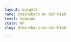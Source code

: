 ```yaml
---
layout: budget2
name: Steinebach an der Wied
level: kommune
state: RP
slug: Steinebach-an-der-Wied

---
```



